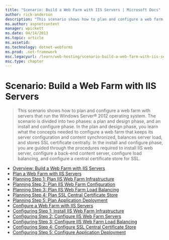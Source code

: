 ```yaml
---
title: "Scenario: Build a Web Farm with IIS Servers | Microsoft Docs"
author: rick-anderson
description: "This scenario shows how to plan and configure a web farm with servers that run the Windows Server® 2012 operating system. The scenario is divided into two ph..."
ms.author: aspnetcontent
manager: wpickett
ms.date: 04/14/2013
ms.topic: article
ms.assetid: 
ms.technology: dotnet-webforms
ms.prod: .net-framework
msc.legacyurl: /learn/web-hosting/scenario-build-a-web-farm-with-iis-servers
msc.type: chapter
---
```

Scenario: Build a Web Farm with IIS Servers
====================
> This scenario shows how to plan and configure a web farm with servers that run the Windows Server® 2012 operating system. The scenario is divided into two phases: a plan and design phase, and an install and configure phase. In the plan and design phase, you learn what the concepts needed to configure a web farm that keeps its server configuration and content synchronized, balances server load, and stores SSL certificate centrally. In the install and configure phase, you are guided through the procedures required to install IIS web server, configure a back-end content server, configure load balancing, and configure a central certificate store for SSL.


- [Overview: Build a Web Farm with IIS Servers](overview-build-a-web-farm-with-iis-servers.md)
- [Plan a Web Farm with IIS Servers](plan-a-web-farm-with-iis-servers.md)
- [Planning Step 1: Plan IIS Web Farm Infrastructure](planning-step-1-plan-iis-web-farm-infrastructure.md)
- [Planning Step 2: Plan IIS Web Farm Configuration](planning-step-2-plan-iis-web-farm-configuration.md)
- [Planning Step 3: Plan IIS Web Farm Load Balancing](planning-step-3-plan-iis-web-farm-load-balancing.md)
- [Planning Step 4: Plan SSL Central Certificate Store](planning-step-4-plan-ssl-central-certificate-store.md)
- [Planning Step 5: Plan Application Deployment](planning-step-5-plan-application-deployment.md)
- [Configure a Web Farm with IIS Servers](configure-a-web-farm-with-iis-servers.md)
- [Configuring Step 1: Install IIS Web Farm Infrastructure](configuring-step-1-install-iis-web-farm-infrastructure.md)
- [Configuring Step 2: Configure IIS Web Farm Servers](configuring-step-2-configure-iis-web-farm-servers.md)
- [Configuring Step 3: Configure IIS Web Farm Load Balancing](configuring-step-3-configure-iis-web-farm-load-balancing.md)
- [Configuring Step 4: Configure SSL Central Certificate Store](configuring-step-4-configure-ssl-central-certificate-store.md)
- [Configuring Step 5: Configure Application Deployment](configuring-step-5-configure-application-deployment.md)